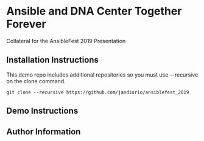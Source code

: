 # Ansible and DNA Center Together Forever
Collateral for the AnsibleFest 2019 Presentation

## Installation Instructions
This demo repo includes additional repositories so you must use --recursive on the clone command. 

```shell
git clone --recursive https://github.com/jandiorio/ansiblefest_2019
```

## Demo Instructions

## Author Information
